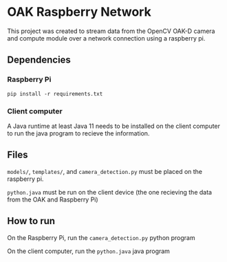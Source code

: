 # OAK Raspberry Network

This project was created to stream data from the OpenCV OAK-D camera and compute module
 over a network connection using a raspberry pi.

## Dependencies
### Raspberry Pi
```
pip install -r requirements.txt
```

### Client computer
A Java runtime at least Java 11 needs to be installed on the client computer to run the
java program to recieve the information.

## Files

`models/`, `templates/`, and `camera_detection.py` must be placed on the raspberry pi.

`python.java` must be run on the client device (the one recieving the data 
from the OAK and Raspberry Pi)

## How to run

On the Raspberry Pi, run the `camera_detection.py` python program

On the client computer, run the `python.java` java program
